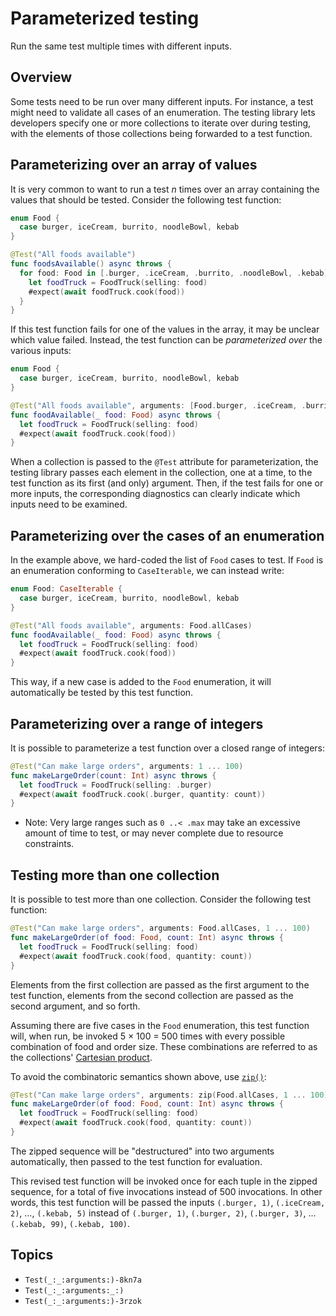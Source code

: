 # Parameterized testing

<!--
This source file is part of the Swift.org open source project

Copyright (c) 2023 Apple Inc. and the Swift project authors
Licensed under Apache License v2.0 with Runtime Library Exception

See https://swift.org/LICENSE.txt for license information
See https://swift.org/CONTRIBUTORS.txt for Swift project authors
-->

Run the same test multiple times with different inputs.

## Overview

Some tests need to be run over many different inputs. For instance, a test might
need to validate all cases of an enumeration. The testing library lets
developers specify one or more collections to iterate over during testing, with
the elements of those collections being forwarded to a test function.

## Parameterizing over an array of values

It is very common to want to run a test _n_ times over an array containing the
values that should be tested. Consider the following test function:

```swift
enum Food {
  case burger, iceCream, burrito, noodleBowl, kebab
}

@Test("All foods available")
func foodsAvailable() async throws {
  for food: Food in [.burger, .iceCream, .burrito, .noodleBowl, .kebab] {
    let foodTruck = FoodTruck(selling: food)
    #expect(await foodTruck.cook(food))
  }
}
```

If this test function fails for one of the values in the array, it may be
unclear which value failed. Instead, the test function can be _parameterized
over_ the various inputs:

```swift
enum Food {
  case burger, iceCream, burrito, noodleBowl, kebab
}

@Test("All foods available", arguments: [Food.burger, .iceCream, .burrito, .noodleBowl, .kebab])
func foodAvailable(_ food: Food) async throws {
  let foodTruck = FoodTruck(selling: food)
  #expect(await foodTruck.cook(food))
}
```

When a collection is passed to the `@Test` attribute for parameterization, the
testing library passes each element in the collection, one at a time, to the
test function as its first (and only) argument. Then, if the test fails for one
or more inputs, the corresponding diagnostics can clearly indicate which inputs
need to be examined.

## Parameterizing over the cases of an enumeration

In the example above, we hard-coded the list of `Food` cases to test. If `Food`
is an enumeration conforming to `CaseIterable`, we can instead write:

```swift
enum Food: CaseIterable {
  case burger, iceCream, burrito, noodleBowl, kebab
}

@Test("All foods available", arguments: Food.allCases)
func foodAvailable(_ food: Food) async throws {
  let foodTruck = FoodTruck(selling: food)
  #expect(await foodTruck.cook(food))
}
```

This way, if a new case is added to the `Food` enumeration, it will
automatically be tested by this test function.

## Parameterizing over a range of integers

It is possible to parameterize a test function over a closed range of integers:

```swift
@Test("Can make large orders", arguments: 1 ... 100)
func makeLargeOrder(count: Int) async throws {
  let foodTruck = FoodTruck(selling: .burger)
  #expect(await foodTruck.cook(.burger, quantity: count))
}
```

- Note: Very large ranges such as `0 ..< .max` may take an excessive amount of
  time to test, or may never complete due to resource constraints.

## Testing more than one collection

It is possible to test more than one collection. Consider the following test
function:

```swift
@Test("Can make large orders", arguments: Food.allCases, 1 ... 100)
func makeLargeOrder(of food: Food, count: Int) async throws {
  let foodTruck = FoodTruck(selling: food)
  #expect(await foodTruck.cook(food, quantity: count))
}
```

Elements from the first collection are passed as the first argument to the test
function, elements from the second collection are passed as the second argument,
and so forth.

Assuming there are five cases in the `Food` enumeration, this test function
will, when run, be invoked 5 × 100 = 500 times with every possible combination
of food and order size. These combinations are referred to as the collections'
[Cartesian product](https://en.wikipedia.org/wiki/Cartesian_product).

To avoid the combinatoric semantics shown above, use
[`zip()`](https://developer.apple.com/documentation/swift/zip(_:_:)):

```swift
@Test("Can make large orders", arguments: zip(Food.allCases, 1 ... 100))
func makeLargeOrder(of food: Food, count: Int) async throws {
  let foodTruck = FoodTruck(selling: food)
  #expect(await foodTruck.cook(food, quantity: count))
}
```

The zipped sequence will be "destructured" into two arguments automatically,
then passed to the test function for evaluation.

This revised test function will be invoked once for each tuple in the zipped
sequence, for a total of five invocations instead of 500 invocations. In other
words, this test function will be passed the inputs `(.burger, 1)`,
`(.iceCream, 2)`, ..., `(.kebab, 5)` instead of `(.burger, 1)`, `(.burger, 2)`,
`(.burger, 3)`, ... `(.kebab, 99)`, `(.kebab, 100)`.

## Topics

- ``Test(_:_:arguments:)-8kn7a``
- ``Test(_:_:arguments:_:)``
- ``Test(_:_:arguments:)-3rzok``
